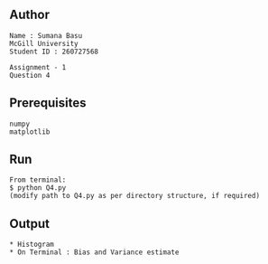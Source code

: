 ## Author
```
Name : Sumana Basu
McGill University
Student ID : 260727568

Assignment - 1
Question 4
```
## Prerequisites
```
numpy
matplotlib
```
## Run
```
From terminal:
$ python Q4.py
(modify path to Q4.py as per directory structure, if required)
```
## Output
```
* Histogram
* On Terminal : Bias and Variance estimate
```
